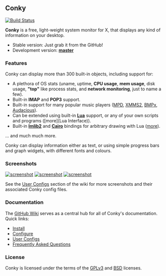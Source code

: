 ## Conky

[![Build Status](https://travis-ci.org/brndnmtthws/conky.png)](https://travis-ci.org/brndnmtthws/conky)

**Conky** is a free, light-weight system monitor for X, that displays
any kind of information on your desktop.

- Stable version: Just grab it from the GitHub!
- Development version: [**master**][devel-src]

### Features

Conky can display more than 300 built-in objects, including support for:

 * A plethora of OS stats (uname, uptime, **CPU usage**, **mem
   usage**, disk usage, **"top"** like process stats, and **network
   monitoring**, just to name a few).
 * Built-in **IMAP** and **POP3** support.
 * Built-in support for many popular music players ([MPD][],
   [XMMS2][], [BMPx][], [Audacious][]).
 * Can be extended using built-in [**Lua**](lua) support, or any of your
   own scripts and programs ([more](Lua Interface)).
 * Built-in [**Imlib2**][Imlib2] and [**Cairo**][cairo] bindings for arbitrary drawing
   with Lua ([more](wiki/Lua-Interface)).

... and much much more.

Conky can display information either as text, or using simple progress
bars and graph widgets, with different fonts and colours.

### Screenshots

[![screenshot](https://github.com/brndnmtthws/conky/wiki/configs/brenden/screenshot-thumb.png)](https://raw.github.com/wiki/brndnmtthws/conky/configs/brenden/screenshot.png)
[![screenshot](https://github.com/brndnmtthws/conky/wiki/configs/ke49/screenshot-thumb.png)](https://raw.github.com/wiki/brndnmtthws/conky/configs/ke49/screenshot.png)
[![screenshot](https://github.com/brndnmtthws/conky/wiki/configs/jc/screenshot-thumb.png)](https://raw.github.com/wiki/brndnmtthws/conky/configs/jc/screenshot.png)

See the [User Configs](https://github.com/brndnmtthws/conky/wiki/User-Configs) section of the wiki for more
screenshots and their associated Conky config files.

### Documentation

The [GitHub Wiki](https://github.com/brndnmtthws/conky/wiki) serves as a central hub for all of
Conky's documentation. Quick links:

* [Install](https://github.com/brndnmtthws/conky/wiki/Installation)
* [Configure](https://github.com/brndnmtthws/conky/wiki/Configure)
* [User Configs](https://github.com/brndnmtthws/conky/wiki/User-Configs)
* [Frequently Asked Questions](https://github.com/brndnmtthws/conky/wiki/FAQ)

### License

Conky is licensed under the terms of the [GPLv3](LICENSE.GPL) and
[BSD](LICENSE.BSD) licenses.

[MPD]: http://musicpd.org/
[XMMS2]: http://wiki.xmms2.xmms.se/index.php/Main_Page
[BMPx]: http://bmpx.backtrace.info/site/BMPx_Homepage
[Audacious]: http://audacious-media-player.org/
[luawiki]: http://en.wikipedia.org/wiki/Lua_%28programming_language%29
[stable-src]: https://github.com/brndnmtthws/conky/archive/1.9.0.tar.gz
[devel-src]: https://github.com/brndnmtthws/conky/archive/master.tar.gz
[wiki]: https://github.com/brndnmtthws/conky/wiki
[lists]: http://sourceforge.net/mail/?group_id=143975
[ircconky]: irc://irc.freenode.net/conky
[Imlib2]: http://docs.enlightenment.org/api/imlib2/html/
[cairo]: http://www.cairographics.org/
